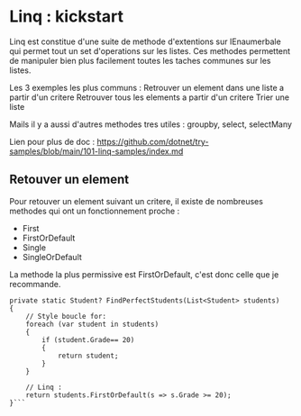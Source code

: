 # Linq : kickstart

Linq est constitue d'une suite de methode d'extentions sur IEnaumerbale qui permet tout un set d'operations sur les listes.
Ces methodes permettent de manipuler bien plus facilement toutes les taches communes sur les listes.

Les 3 exemples les plus communs :
Retrouver un element dans une liste a partir d'un critere
Retrouver tous les elements a partir d'un critere
Trier une liste

Mails il y a aussi d'autres methodes tres utiles : groupby, select, selectMany

Lien pour plus de doc : https://github.com/dotnet/try-samples/blob/main/101-linq-samples/index.md


## Retouver un element
Pour retouver un element suivant un critere, il existe de nombreuses methodes qui ont un fonctionnement proche :
- First
- FirstOrDefault
- Single
- SingleOrDefault

La methode la plus permissive est FirstOrDefault, c'est donc celle que je recommande.

```
private static Student? FindPerfectStudents(List<Student> students)
{
    // Style boucle for:
    foreach (var student in students)
    {
        if (student.Grade== 20)
        {
            return student;
        }
    }

    // Linq :
    return students.FirstOrDefault(s => s.Grade >= 20);
}```
